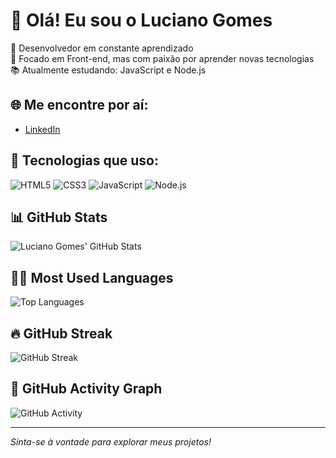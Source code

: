 <!--
**Lucianogomeskt/Lucianogomeskt** is a ✨ _special_ ✨ repository because its `README.md` (this file) appears on your GitHub profile.

Here are some ideas to get you started:

- 🔭 I’m currently working on ...
- 🌱 I’m currently learning ...
- 👯 I’m looking to collaborate on ...
- 🤔 I’m looking for help with ...
- 💬 Ask me about ...
- 📫 How to reach me: ...
- 😄 Pronouns: ...
- ⚡ Fun fact: ...
-->
# 👋 Olá! Eu sou o Luciano Gomes

🎯 Desenvolvedor em constante aprendizado  
🚀 Focado em Front-end, mas com paixão por aprender novas tecnologias  
📚 Atualmente estudando: JavaScript e Node.js

## 🌐 Me encontre por aí:
- [LinkedIn](https://www.linkedin.com/in/luciano-gomes-aa3b7b219/)

## 🔧 Tecnologias que uso:
![HTML5](https://img.shields.io/badge/-HTML5-E34F26?logo=html5&logoColor=fff)
![CSS3](https://img.shields.io/badge/-CSS3-1572B6?logo=css3&logoColor=fff)
![JavaScript](https://img.shields.io/badge/-JavaScript-F7DF1E?logo=javascript&logoColor=000)
![Node.js](https://img.shields.io/badge/-Node.js-339933?logo=node.js&logoColor=fff)

## 📊 GitHub Stats
![Luciano Gomes' GitHub Stats](https://github-readme-stats.vercel.app/api?username=Lucianogomeskt&show_icons=true&hide_title=true&count_private=true&hide=prs&theme=radical)

## 🧑‍💻 Most Used Languages
![Top Languages](https://github-readme-stats.vercel.app/api/top-langs/?username=Lucianogomeskt&layout=compact&theme=radical)

## 🔥 GitHub Streak
![GitHub Streak](https://github-readme-streak-stats.herokuapp.com/?user=Lucianogomeskt&theme=radical)

## 📅 GitHub Activity Graph
![GitHub Activity](https://github-readme-activity-graph.cyclic.app/graph?username=Lucianogomeskt&theme=radical)


---

_Sinta-se à vontade para explorar meus projetos!_
